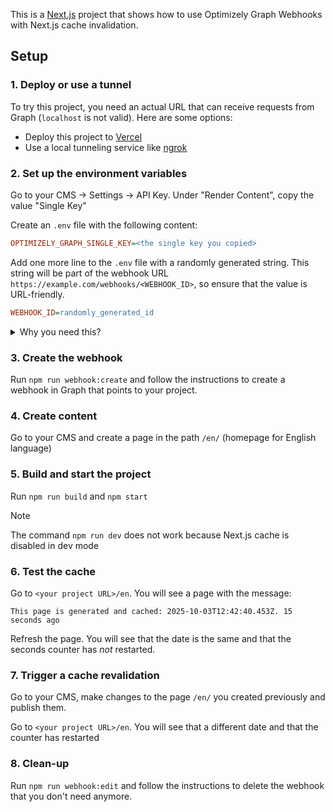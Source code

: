 This is a [Next.js](https://nextjs.org) project that shows how to use Optimizely Graph Webhooks with Next.js cache invalidation.

## Setup

### 1. Deploy or use a tunnel

To try this project, you need an actual URL that can receive requests from Graph (`localhost` is not valid). Here are some options:

- Deploy this project to [Vercel](https://vercel.com)
- Use a local tunneling service like [ngrok](https://ngrok.com)

### 2. Set up the environment variables

Go to your CMS &rarr; Settings &rarr; API Key. Under "Render Content", copy the value "Single Key"

Create an `.env` file with the following content:

```ini
OPTIMIZELY_GRAPH_SINGLE_KEY=<the single key you copied>
```

Add one more line to the `.env` file with a randomly generated string. This string will be part of the webhook URL `https://example.com/webhooks/<WEBHOOK_ID>`, so ensure that the value is URL-friendly.

```ini
WEBHOOK_ID=randomly_generated_id
```

<details>
<summary>Why you need this?</summary>

Webhook URLs are public endpoints. Anyone with the URL will be able to revoke a cache. The `WEBHOOK_ID` environment variable ensures that the webhook URL is not publicly known. Treat the variable as a password or a token

</details>

### 3. Create the webhook

Run `npm run webhook:create` and follow the instructions to create a webhook in Graph that points to your project.

### 4. Create content

Go to your CMS and create a page in the path `/en/` (homepage for English language)

### 5. Build and start the project

Run `npm run build` and `npm start`

> [!Note]
> The command `npm run dev` does not work because Next.js cache is disabled in dev mode

### 6. Test the cache

Go to `<your project URL>/en`. You will see a page with the message:

```
This page is generated and cached: 2025-10-03T12:42:40.453Z. 15 seconds ago
```

Refresh the page. You will see that the date is the same and that the seconds counter has _not_ restarted.

### 7. Trigger a cache revalidation

Go to your CMS, make changes to the page `/en/` you created previously and publish them.

Go to `<your project URL>/en`. You will see that a different date and that the counter has restarted

### 8. Clean-up

Run `npm run webhook:edit` and follow the instructions to delete the webhook that you don't need anymore.
